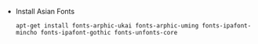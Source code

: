 - Install Asian Fonts

      apt-get install fonts-arphic-ukai fonts-arphic-uming fonts-ipafont-mincho fonts-ipafont-gothic fonts-unfonts-core
